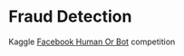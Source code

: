 # Fraud Detection
Kaggle [Facebook Human Or Bot](https://www.kaggle.com/c/facebook-recruiting-iv-human-or-bot) competition
